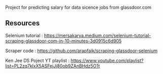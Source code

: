 Project for predicting salary for data sicence jobs from glassdoor.com

## Resources

Selenium tutorial : https://mersakarya.medium.com/selenium-tutorial-scraping-glassdoor-com-in-10-minutes-3d0915c6d905

Scraper code : https://github.com/arapfaik/scraping-glassdoor-selenium

Ken Jee DS Poject YT playlist : https://www.youtube.com/playlist?list=PL2zq7klxX5ASFejJj80ob9ZAnBHdz5O1t

